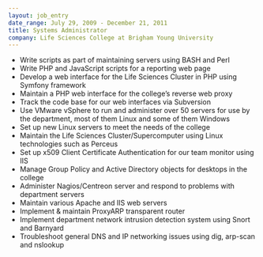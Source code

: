 ```yaml
---
layout: job_entry
date_range: July 29, 2009 - December 21, 2011
title: Systems Administrator
company: Life Sciences College at Brigham Young University
---
```

* Write scripts as part of maintaining servers using BASH and Perl
* Write PHP and JavaScript scripts for a reporting web page
* Develop a web interface for the Life Sciences Cluster in PHP using Symfony framework
* Maintain a PHP web interface for the college’s reverse web proxy
* Track the code base for our web interfaces via Subversion
* Use VMware vSphere to run and administer over 50 servers for use by the department, most of them Linux and some of them Windows
* Set up new Linux servers to meet the needs of the college
* Maintain the Life Sciences Cluster/Supercomputer using Linux technologies such as Perceus
* Set up x509 Client Certificate Authentication for our team monitor using IIS
* Manage Group Policy and Active Directory objects for desktops in the college
* Administer Nagios/Centreon server and respond to problems with department servers
* Maintain various Apache and IIS web servers
* Implement & maintain ProxyARP transparent router
* Implement department network intrusion detection system using Snort and Barnyard
* Troubleshoot general DNS and IP networking issues using dig, arp-scan and nslookup
